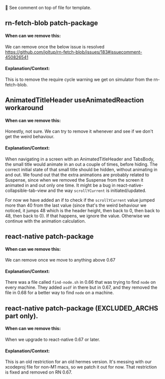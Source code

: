 <!-- Template

## Title

#### When can we remove this:

Tell us when we can remove this hack.

#### Explanation/Context:

Explain why the hack was added.

-->

👀 See comment on top of file for template.

## rn-fetch-blob patch-package

#### When can we remove this:

We can remove once the below issue is resolved
https://github.com/joltup/rn-fetch-blob/issues/183#issuecomment-450826541

#### Explanation/Context:

This is to remove the require cycle warning we get on simulator from the rn-fetch-blob.

## AnimatedTitleHeader useAnimatedReaction workaround

#### When can we remove this:

Honestly, not sure. We can try to remove it whenever and see if we don't get the weird behaviour.

#### Explanation/Context:

When navigating in a screen with an AnimatedTitleHeader and TabsBody, the small title would animate in an out a couple of times, before hiding. The correct initial state of that small title should be hidden, without animating in and out. We found out that the extra animations are probably related to Suspense, since when we removed the Suspense from the screen it animated in and out only one time. It might be a bug in react-native-collapsible-tab-view and the way `scrollYCurrent` is initiated/updated.

For now we have added an if to check if the `scrollYCurrent` value jumped more than 40 from the last value (since that's the weird behaviour we noticed, it jumps 48 which is the header height, then back to 0, then back to 48, then back to 0). If that happens, we ignore the value. Otherwise we continue with the animation calculation.

## react-native patch-package

#### When can we remove this:

We can remove once we move to anything above 0.67

#### Explanation/Context:

There was a file called `find-node.sh` in 0.66 that was trying to find `node` on every machine. They added `asdf` in there but in 0.67, and they removed the file in 0.68 for a better way to find `node` on a machine.

## react-native patch-package (EXCLUDED_ARCHS part only).

#### When can we remove this:

When we upgrade to react-native 0.67 or later.

#### Explanation/Context:

This is an old restriction for an old hermes version. It's messing with our xcodeproj file for non-M1 macs, so we patch it out for now. That restriction is fixed and removed on RN 0.67.
